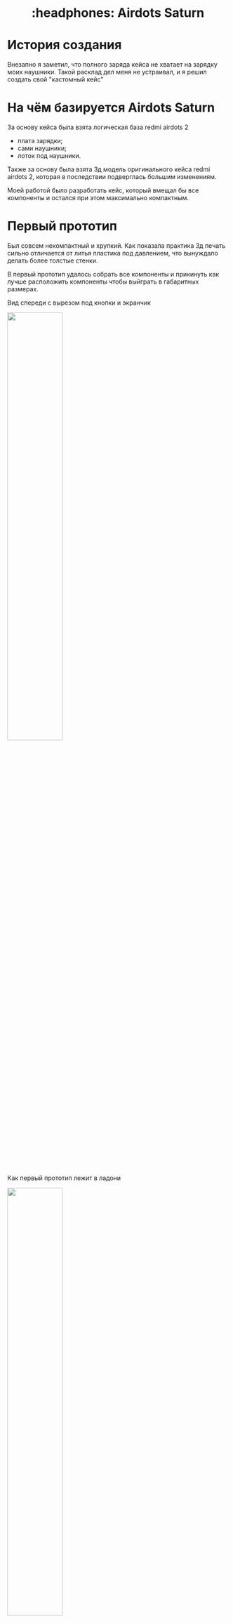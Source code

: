 <h1 align="center">
	:headphones: Airdots Saturn
</h1>

# История создания

Внезапно я заметил, что полного заряда кейса не хватает на зарядку моих наушники.
Такой расклад дел меня не устраивал, и я решил создать свой "кастомный кейс" 


# На чём базируется Airdots Saturn

За основу кейса была взята логическая база redmi airdots 2
- плата зарядки;
- сами наушники;
- лоток под наушники.

Также за основу была взята 3д модель оригинального кейса redmi airdots 2, которая в последствии подверглась большим изменениям.

Моей работой было разработать кейс, который вмещал бы все компоненты и остался при этом максимально компактным.


# Первый прототип

Был совсем некомпактный и хрупкий.
Как показала практика 3д печать сильно отличается от литья пластика под давлением, что вынуждало делать более толстые стенки.

В первый прототип удалось собрать все компоненты и прикинуть как лучше расположить компоненты чтобы выйграть в габаритных размерах.

Вид спереди с вырезом под кнопки и экранчик

<img src="https://github.com/vtheobal/Airdots-Saturn/blob/main/images/1_prototype_1.jpg" width=50% height=50%>

Как первый прототип лежит в ладони

<img src="/images/1_prototype_2.jpg" width=50% height=50%>


# Второй прототип

Другая компоновка компонентов позволила нам выйграть 2 сантиметра высоты кейса за счёт поперечного расположения аккумулятор и переноса кнопки на заднюю часть корпуса. 

Также из основной модели были убраны рёбра жёсткости - вместо них была увеличена толщина стенок.

Прилагаются фото

Кейс с работающим экранчиком

<img src="/images/2_prototype_1.jpg" width=50% height=50%>

Как второй прототип лежит в ладони

<img src="/images/2_prototype_2.jpg" width=50% height=50%>

Вид кейса сзади

<img src="/images/2_prototype_3.jpg" width=50% height=50%>


# Финальный прототип / Третий прототип

Сразу скажу что второй прототип меня более чем устраивает и печатать третий у меня нет желания. 

Но третий прототип выбирается в себя все тонкости сборки из предыдущих прототипов.

Разумеется все модели будут приложены к проекту чтобы вы могли распечатать их на 3д принтере и внести свои корректировки в 3д модель для компаса.

Вот так выглядит 3д прототип финального версии с крышкой

<img src="/images/3_prototype_1.png" width=50% height=50%>

Без крышки

<img src="/images/3_prototype_2.png" width=50% height=50%>

Без крышки сзади

<img src="/images/3_prototype_3.png" width=50% height=50%>

# Сборка

Для сборки всей начинки вам понадобится 
- паяльник с проводками;
- горячий силикон (в простонародье термосопли);
- шуруповёрт со сверлом на 4мм для точной подгонки штифта.

## Компоненты

Из закупок вам понадобится: 
- нормально разомкнутая кнопка;
- индикатор заряда;


### P.s.

Я буду очень благодарен за обратную связь. Если у вас есть замечания по моделе или какие-либо пожелания по компоновке или есть идеи по улучшению кейса, то пишите мне в [Telegramm](https://t.me/ft_Baton)


### Благодарность

Хочу поблагодарить [Александа](https://github.com/canisadidas) за помощь в сборке, и [Алексея](https://www.avito.ru/user/64d04db35292b3d9d227f6e159f1c1b1/profile?id=1844232270&iid=1844232270&src=messenger&page_from=from_item_messenger) с авито, который консультирует меня по вопросам печати.
